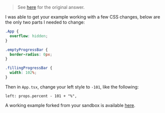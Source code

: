 
> See [here](https://stackoverflow.com/a/72928841/6456163) for the original answer.

I was able to get your example working with a few CSS changes, below are the only two parts I needed to change:

```css
.App {
  overflow: hidden;
}

.emptyProgressBar {
  border-radius: 0px;
}

.fillingProgressBar {
  width: 102%;
}
```

Then in `App.tsx`, change your left style to `-101`, like the following:

```tsx
left: props.percent - 101 + "%",
```

A working example forked from your sandbox is available [here](https://codesandbox.io/s/linear-progress-bar-forked-hgv7kq?file=/src/styles.css).
